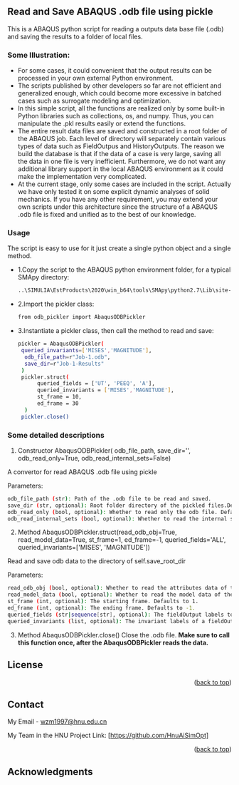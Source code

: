 ## Read and Save ABAQUS .odb file using pickle

This is a ABAQUS python script for reading a outputs data base file (.odb) and saving the results to a folder of local files.

### Some Illustration:
* For some cases, it could convenient that the output results can be processed in your own external Python environment.
* The scripts published by other developers so far are not efficient and generalized enough, which could become more excessive in batched cases such as surrogate modeling and optimization.
* In this simple script, all the functions are realized only by some built-in Python libraries such as collections, os, and numpy. Thus, you can manipulate the .pkl results easily or extend the functions.
* The entire result data files are saved and constructed in a root folder of the ABAQUS job. Each level of directory will separately contain various types of data such as FieldOutpus and HistoryOutputs. The reason we build the database is that if the data of a case is very large, saving all the data in one file is very inefficient. Furthermore, we do not want any additional library  support in the local ABAQUS environment as it could make the implementation very complicated.
* At the current stage, only some cases are included in the script. Actually we have only tested it on some explicit dynamic analyses of solid mechanics. If you have any other requirement, you may extend your own scripts under this architecture since the structure of a ABAQUS .odb file is fixed and unified as to the best of our knowledge.


### Usage

The script is easy to use for it just create a single python object and a single method.

* 1.Copy the script to the ABAQUS python environment folder, for a typical SMApy directory:
  ```sh
  ..\SIMULIA\EstProducts\2020\win_b64\tools\SMApy\python2.7\Lib\site-packages\
  ```
* 2.Import the pickler class:
  ```sh
  from odb_pickler import AbaqusODBPickler
  ```
* 3.Instantiate a pickler class, then call the method to read and save:
  ```sh
  pickler = AbaqusODBPickler(
   queried_invariants=['MISES','MAGNITUDE'],
    odb_file_path=r"Job-1.odb",
    save_dir=r"Job-1-Results"
   )
   pickler.struct(
        queried_fields = ['UT', 'PEEQ', 'A'],
        queried_invariants = ['MISES','MAGNITUDE'],
        st_frame = 10,
        ed_frame = 30
    )
   pickler.close()

  ```
### Some detailed descriptions


1. Constructor AbaqusODBPickler(                 odb_file_path, save_dir='', odb_read_only=True,                  odb_read_internal_sets=False)

A convertor for read ABAQUS .odb file using pickle

Parameters:
```sh
odb_file_path (str): Path of the .odb file to be read and saved.
save_dir (str, optional): Root folder directory of the pickled files.Defaults to empty, and the pickled files will besaved in the same directory with the odb file.
odb_read_only (bool, optional): Whether to read only the odb file. Defaults to True.
odb_read_internal_sets (bool, optional): Whether to read the internal set of the odb file. Defaults to False.
```     
2. Method AbaqusODBPickler.struct(read_odb_obj=True, read_model_data=True, st_frame=1,             ed_frame=-1, queried_fields='ALL',
               queried_invariants=['MISES', 'MAGNITUDE'])
        
Read and save odb data to the directory of self.save_root_dir

Parameters:
```sh
read_odb_obj (bool, optional): Whether to read the attributes data of the ODB object. Defaults to True.
read_model_data (bool, optional): Whether to read the model data of the odb.rootAssembly object. Defaults to True.
st_frame (int, optional): The starting frame. Defaults to 1.
ed_frame (int, optional): The ending frame. Defaults to -1.
queried_fields (str|sequence[str], optional): The fieldOutput labels to read. Defaults to 'ALL'.
queried_invariants (list, optional): The invariant labels of a fieldOutput to read. Defaults to ['MISES', 'MAGNITUDE'].
  ```    

3. Method AbaqusODBPickler.close()
Close the .odb file. **Make sure to call this function once, after the AbaqusODBPickler reads the data.**


<!-- LICENSE -->
## License


<p align="right">(<a href="#readme-top">back to top</a>)</p>



<!-- CONTACT -->
## Contact

My Email - wzm1997@hnu.edu.cn

My Team in the HNU Project Link: [https://github.com/HnuAiSimOpt]

<p align="right">(<a href="#readme-top">back to top</a>)</p>



<!-- ACKNOWLEDGMENTS -->
## Acknowledgments
